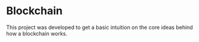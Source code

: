 # Blockchain
This project was developed to get a basic intuition on the core ideas behind how a blockchain works. 
